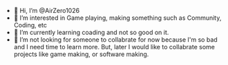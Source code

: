 - 👋 Hi, I’m @AirZero1026
- 👀 I’m interested in Game playing, making something such as Community, Coding, etc
- 🌱 I’m currently learning coading and not so good on it. 
- 💞️ I’m not looking for someone to collabrate for now because I'm so bad and I need time to learn more. But, later I would like to collabrate some projects like game making, or software making.

<!---
AirZero1026/AirZero1026 is a ✨ special ✨ repository because its `README.md` (this file) appears on your GitHub profile.
You can click the Preview link to take a look at your changes.
--->
